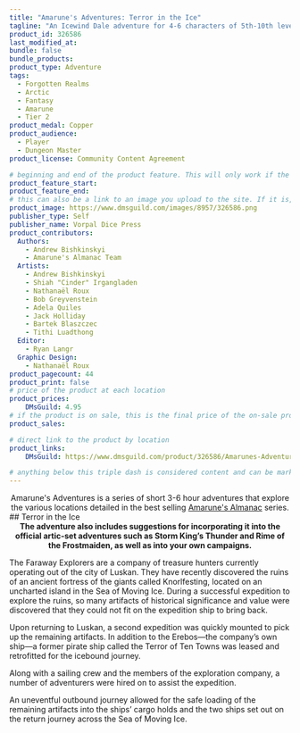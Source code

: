 ```yaml
---
title: "Amarune's Adventures: Terror in the Ice"
tagline: "An Icewind Dale adventure for 4-6 characters of 5th-10th level."
product_id: 326586
last_modified_at:
bundle: false
bundle_products:
product_type: Adventure
tags:
  - Forgotten Realms
  - Arctic
  - Fantasy
  - Amarune
  - Tier 2
product_medal: Copper
product_audience:
  - Player
  - Dungeon Master
product_license: Community Content Agreement

# beginning and end of the product feature. This will only work if the site is updated within several weeks of when the feature is supposed to happen. Making a new post counts as updating.
product_feature_start: 
product_feature_end: 
# this can also be a link to an image you upload to the site. If it is, it must start with a "/" or be a full link
product_image: https://www.dmsguild.com/images/8957/326586.png
publisher_type: Self
publisher_name: Vorpal Dice Press
product_contributors:
  Authors:
    - Andrew Bishkinskyi
    - Amarune's Almanac Team
  Artists:
    - Andrew Bishkinskyi
    - Shiah "Cinder" Irgangladen
    - Nathanaël Roux
    - Bob Greyvenstein
    - Adela Quiles
    - Jack Holliday
    - Bartek Blaszczec
    - Tithi Luadthong
  Editor:
    - Ryan Langr
  Graphic Design:
    - Nathanaël Roux
product_pagecount: 44
product_print: false
# price of the product at each location
product_prices:
    DMsGuild: 4.95
# if the product is on sale, this is the final price of the on-sale product for each location that it is on sale. The sales % will be calculated and displayed based on the difference between product_prices and product_sales
product_sales:

# direct link to the product by location
product_links:
    DMsGuild: https://www.dmsguild.com/product/326586/Amarunes-Adventures-Terror-in-the-Ice?affiliate_id=1713687&src=VDPWebsite

# anything below this triple dash is considered content and can be markup or html. It should be fully HTML compatible as long as your tags are formatted correctly.
---
```

<center>Amarune's Adventures is a series of short 3-6 hour adventures that explore the various locations detailed in the best selling <a href="#amarune#">Amarune's Almanac</a> series.</center>
## Terror in the Ice
<center><b>The adventure also includes suggestions for incorporating it into the official artic-set adventures such as Storm King’s Thunder and Rime of the Frostmaiden, as well as into your own campaigns.</b></center>

The Faraway Explorers are a company of treasure hunters currently operating out of the city of Luskan. They have recently discovered the ruins of an ancient fortress of the giants called Knorlfesting, located on an uncharted island in the Sea of Moving Ice. During a successful expedition to explore the ruins, so many artifacts of historical significance and value were discovered that they could not fit on the expedition ship to bring back.

Upon returning to Luskan, a second expedition was quickly mounted to pick up the remaining artifacts. In addition to the Erebos—the company’s own ship—a former pirate ship called the Terror of Ten Towns was leased and retrofitted for the icebound journey.

Along with a sailing crew and the members of the exploration company, a number of adventurers were hired on to assist the expedition.

An uneventful outbound journey allowed for the safe loading of the remaining artifacts into the ships’ cargo holds and the two ships set out on the return journey across the Sea of Moving Ice.
